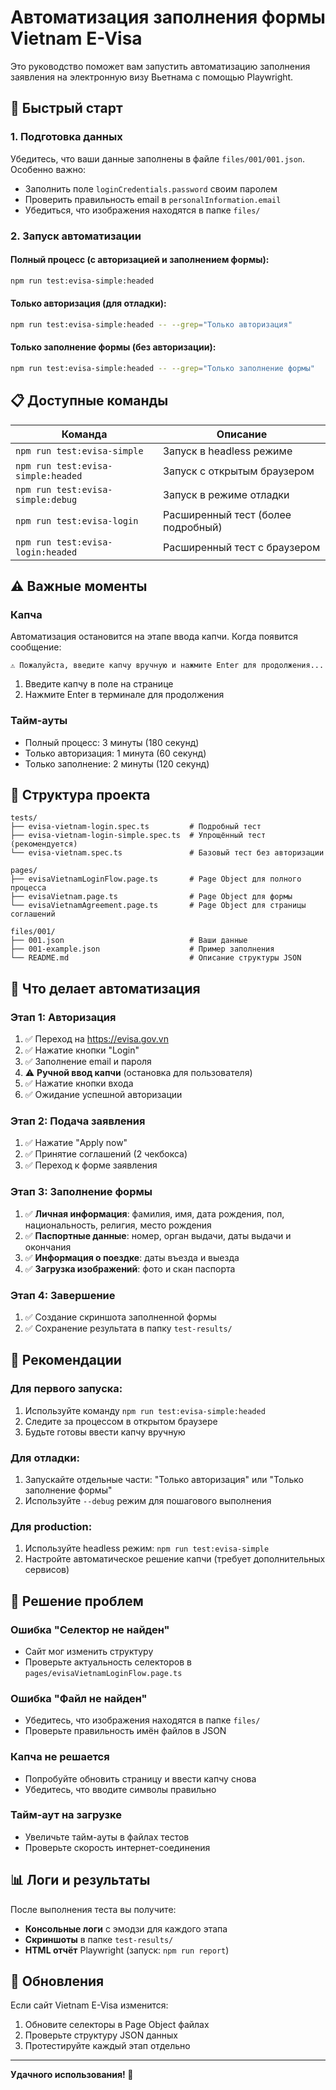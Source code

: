 # Автоматизация заполнения формы Vietnam E-Visa

Это руководство поможет вам запустить автоматизацию заполнения заявления на электронную визу Вьетнама с помощью Playwright.

## 🚀 Быстрый старт

### 1. Подготовка данных
Убедитесь, что ваши данные заполнены в файле `files/001/001.json`. Особенно важно:
- Заполнить поле `loginCredentials.password` своим паролем
- Проверить правильность email в `personalInformation.email`
- Убедиться, что изображения находятся в папке `files/`

### 2. Запуск автоматизации

#### Полный процесс (с авторизацией и заполнением формы):
```bash
npm run test:evisa-simple:headed
```

#### Только авторизация (для отладки):
```bash
npm run test:evisa-simple:headed -- --grep="Только авторизация"
```

#### Только заполнение формы (без авторизации):
```bash
npm run test:evisa-simple:headed -- --grep="Только заполнение формы"
```

## 📋 Доступные команды

| Команда | Описание |
|---------|----------|
| `npm run test:evisa-simple` | Запуск в headless режиме |
| `npm run test:evisa-simple:headed` | Запуск с открытым браузером |
| `npm run test:evisa-simple:debug` | Запуск в режиме отладки |
| `npm run test:evisa-login` | Расширенный тест (более подробный) |
| `npm run test:evisa-login:headed` | Расширенный тест с браузером |

## ⚠️ Важные моменты

### Капча
Автоматизация остановится на этапе ввода капчи. Когда появится сообщение:
```
⚠️ Пожалуйста, введите капчу вручную и нажмите Enter для продолжения...
```

1. Введите капчу в поле на странице
2. Нажмите Enter в терминале для продолжения

### Тайм-ауты
- Полный процесс: 3 минуты (180 секунд)
- Только авторизация: 1 минута (60 секунд)
- Только заполнение: 2 минуты (120 секунд)

## 🔧 Структура проекта

```
tests/
├── evisa-vietnam-login.spec.ts         # Подробный тест
├── evisa-vietnam-login-simple.spec.ts  # Упрощённый тест (рекомендуется)
└── evisa-vietnam.spec.ts               # Базовый тест без авторизации

pages/
├── evisaVietnamLoginFlow.page.ts       # Page Object для полного процесса
├── evisaVietnam.page.ts                # Page Object для формы
└── evisaVietnamAgreement.page.ts       # Page Object для страницы соглашений

files/001/
├── 001.json                            # Ваши данные
├── 001-example.json                    # Пример заполнения
└── README.md                           # Описание структуры JSON
```

## 📝 Что делает автоматизация

### Этап 1: Авторизация
1. ✅ Переход на https://evisa.gov.vn
2. ✅ Нажатие кнопки "Login"
3. ✅ Заполнение email и пароля
4. ⚠️ **Ручной ввод капчи** (остановка для пользователя)
5. ✅ Нажатие кнопки входа
6. ✅ Ожидание успешной авторизации

### Этап 2: Подача заявления
1. ✅ Нажатие "Apply now"
2. ✅ Принятие соглашений (2 чекбокса)
3. ✅ Переход к форме заявления

### Этап 3: Заполнение формы
1. ✅ **Личная информация**: фамилия, имя, дата рождения, пол, национальность, религия, место рождения
2. ✅ **Паспортные данные**: номер, орган выдачи, даты выдачи и окончания
3. ✅ **Информация о поездке**: даты въезда и выезда
4. ✅ **Загрузка изображений**: фото и скан паспорта

### Этап 4: Завершение
1. ✅ Создание скриншота заполненной формы
2. ✅ Сохранение результата в папку `test-results/`

## 🎯 Рекомендации

### Для первого запуска:
1. Используйте команду `npm run test:evisa-simple:headed`
2. Следите за процессом в открытом браузере
3. Будьте готовы ввести капчу вручную

### Для отладки:
1. Запускайте отдельные части: "Только авторизация" или "Только заполнение формы"
2. Используйте `--debug` режим для пошагового выполнения

### Для production:
1. Используйте headless режим: `npm run test:evisa-simple`
2. Настройте автоматическое решение капчи (требует дополнительных сервисов)

## 🐛 Решение проблем

### Ошибка "Селектор не найден"
- Сайт мог изменить структуру
- Проверьте актуальность селекторов в `pages/evisaVietnamLoginFlow.page.ts`

### Ошибка "Файл не найден"
- Убедитесь, что изображения находятся в папке `files/`
- Проверьте правильность имён файлов в JSON

### Капча не решается
- Попробуйте обновить страницу и ввести капчу снова
- Убедитесь, что вводите символы правильно

### Тайм-аут на загрузке
- Увеличьте тайм-ауты в файлах тестов
- Проверьте скорость интернет-соединения

## 📊 Логи и результаты

После выполнения теста вы получите:
- **Консольные логи** с эмодзи для каждого этапа
- **Скриншоты** в папке `test-results/`
- **HTML отчёт** Playwright (запуск: `npm run report`)

## 🔄 Обновления

Если сайт Vietnam E-Visa изменится:
1. Обновите селекторы в Page Object файлах
2. Проверьте структуру JSON данных
3. Протестируйте каждый этап отдельно

---

**Удачного использования! 🎉** 